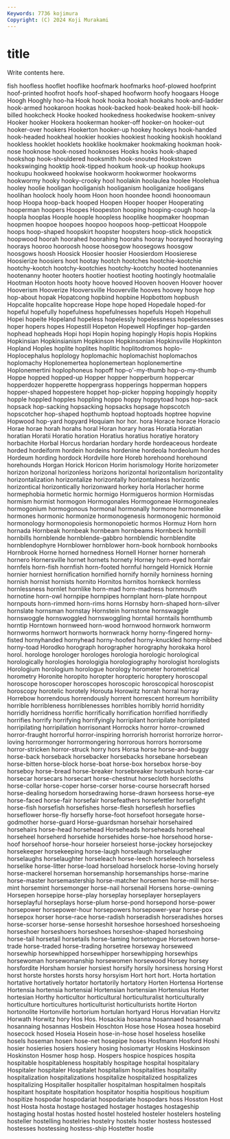```yaml
---
Keywords: 7736 kojimura
Copyright: (C) 2024 Koji Murakami
---
```


# title

Write contents here.



fish hoofless hooflet hooflike
hoofmark hoofmarks hoof-plowed hoofprint hoof-printed hoofrot hoofs hoof-shaped hoofworm hoofy
hoogaars Hooge Hoogh Hooghly hoo-ha Hook hook hooka hookah hookahs
hook-and-ladder hook-armed hookaroon hookas hook-backed hook-beaked hook-bill hook-billed hookcheck Hooke
hooked hookedness hookedwise hookem-snivey Hooker hooker Hookera hookerman hooker-off hooker-on
hooker-out hooker-over hookers Hookerton hooker-up hookey hookeys hook-handed hook-headed hookheal
hookier hookies hookiest hooking hookish hookland hookless hooklet hooklets hooklike
hookmaker hookmaking hookman hook-nose hooknose hook-nosed hooknoses Hooks hooks hook-shaped
hookshop hook-shouldered hooksmith hook-snouted Hookstown hookswinging hooktip hook-tipped hookum hook-up
hookup hookups hookupu hookweed hookwise hookworm hookwormer hookworms hookwormy hooky
hooky-crooky hool hoolakin hoolaulea hoolee Hoolehua hooley hoolie hooligan hooliganish
hooliganism hooliganize hooligans hoolihan hoolock hooly hoom Hoon hoon hoondee
hoondi hoonoomaun hoop Hoopa hoop-back hooped Hoopen Hooper hooper Hooperating
hooperman hoopers Hoopes Hoopeston hooping hooping-cough hoop-la hoopla hooplas Hoople
hoople hoopless hooplike hoopmaker hoopman hoopmen hoopoe hoopoes hoopoo hoopoos
hoop-petticoat Hooppole hoops hoop-shaped hoopskirt hoopster hoopsters hoop-stick hoopstick hoopwood
hoorah hoorahed hoorahing hoorahs hooray hoorayed hooraying hoorays hooroo hooroosh
hoose hoosegow hoosegows hoosgow hoosgows hoosh Hoosick Hoosier hoosier Hoosierdom
Hoosierese Hoosierize hoosiers hoot hootay hootch hootches hootchie-kootchie hootchy-kootch hootchy-kootchies
hootchy-kootchy hooted hootenannies hootenanny hooter hooters hootier hootiest hooting hootingly
hootmalalie Hootman Hooton hoots hooty hoove hooved Hooven hooven Hoover
hoover Hooverism Hooverize Hooversville Hooverville hooves hoovey hooye hop hop-about
hopak Hopatcong hopbind hopbine Hopbottom hopbush Hopcalite hopcalite hopcrease Hope
hope hoped Hopedale hoped-for hopeful hopefully hopefulness hopefulnesses hopefuls Hopeh
Hopehull Hopei hopeite Hopeland hopeless hopelessly hopelessness hopelessnesses hoper hopers
hopes Hopestill Hopeton Hopewell Hopfinger hop-garden hophead hopheads Hopi hopi
Hopin hoping hopingly Hopis hopis Hopkins Hopkinsian Hopkinsianism Hopkinson Hopkinsonian
Hopkinsville Hopkinton Hopland Hoples hoplite hoplites hoplitic hoplitodromos hoplo- Hoplocephalus
hoplology hoplomachic hoplomachist hoplomachos hoplomachy Hoplonemertea hoplonemertean hoplonemertine Hoplonemertini hoplophoneus
hopoff hop-o'-my-thumb hop-o-my-thumb Hoppe hopped hopped-up Hopper hopper hopperburn hoppercar
hopperdozer hopperette hoppergrass hopperings hopperman hoppers hopper-shaped hoppestere hoppet hop-picker
hopping hoppingly hoppity hopple hoppled hopples hoppling hoppo hoppy hoppytoad
hops hop-sack hopsack hop-sacking hopsacking hopsacks hopsage hopscotch hopscotcher hop-shaped
hopthumb hoptoad hoptoads hoptree hopvine Hopwood hop-yard hopyard Hoquiam hor
hor. hora Horace horace Horacio Horae horae horah horahs horal
Horan horary horas Horatia Horatian horatian Horatii Horatio horation Horatius
horatius horatiye horatory horbachite Horbal Horcus hordarian hordary horde hordeaceous
hordeate horded hordeiform hordein hordeins hordenine hordeola hordeolum hordes Hordeum
hording hordock Hordville hore Horeb horehoond horehound horehounds Horgan Horick
Horicon Horim horismology Horite horizometer horizon horizonal horizonless horizons horizontal
horizontalism horizontality horizontalization horizontalize horizontally horizontalness horizontic horizontical horizontically horizonward
horkey horla Horlacher horme hormephobia hormetic hormic hormigo Hormigueros hormion
Hormisdas hormism hormist hormogon Hormogonales Hormogoneae Hormogoneales hormogonium hormogonous hormonal
hormonally hormone hormonelike hormones hormonic hormonize hormonogenesis hormonogenic hormonoid hormonology
hormonopoiesis hormonopoietic hormos Hormuz Horn horn hornada Hornbeak hornbeak hornbeam
hornbeams Hornbeck hornbill hornbills hornblende hornblende-gabbro hornblendic hornblendite hornblendophyre Hornblower
hornblower horn-book hornbook hornbooks Hornbrook Horne horned hornedness Hornell Horner
horner hornerah hornero Hornersville hornet hornets hornety Horney horn-eyed hornfair
hornfels horn-fish hornfish horn-footed hornful horngeld Hornick Hornie hornier horniest
hornification hornified hornify hornily horniness horning hornish hornist hornists hornito
Hornitos hornitos hornkeck hornless hornlessness hornlet hornlike horn-mad horn-madness hornmouth
hornotine horn-owl hornpipe hornpipes hornplant horn-plate hornpout hornpouts horn-rimmed horn-rims
horns Hornsby horn-shaped horn-silver hornslate hornsman hornstay Hornstein hornstone hornswaggle
hornswoggle hornswoggled hornswoggling horntail horntails hornthumb horntip Horntown hornweed horn-wood
hornwood hornwork hornworm hornworms hornwort hornworts hornwrack horny horny-fingered horny-fisted
hornyhanded hornyhead horny-hoofed horny-knuckled horny-nibbed horny-toad Horodko horograph horographer horography
horokaka horol horol. horologe horologer horologes horologia horologic horological horologically
horologies horologigia horologiography horologist horologists Horologium horologium horologue horology horometer
horometrical horometry Horonite horopito horopter horopteric horoptery horoscopal horoscope horoscoper
horoscopes horoscopic horoscopical horoscopist horoscopy horotelic horotely Horouta Horowitz horrah
horral horray Horrebow horrendous horrendously horrent horrescent horreum horribility horrible
horribleness horriblenesses horribles horribly horrid horridity horridly horridness horrific horrifically
horrification horrified horrifiedly horrifies horrify horrifying horrifyingly horripilant horripilate horripilated
horripilating horripilation horrisonant Horrocks horror horror-crowned horror-fraught horrorful horror-inspiring horrorish
horrorist horrorize horror-loving horrormonger horrormongering horrorous horrors horrorsome horror-stricken horror-struck
horry hors Horsa horse horse-and-buggy horse-back horseback horsebacker horsebacks horsebane
horsebean horse-bitten horse-block horse-boat horse-box horsebox horse-boy horseboy horse-bread horse-breaker
horsebreaker horsebush horse-car horsecar horsecars horsecart horse-chestnut horsecloth horsecloths horse-collar
horse-coper horse-corser horse-course horsecraft horsed horse-dealing horsedom horsedrawing horse-drawn horseess
horse-eye horse-faced horse-fair horsefair horsefeathers horsefettler horsefight horse-fish horsefish horsefishes
horse-flesh horseflesh horseflies horseflower horse-fly horsefly horse-foot horsefoot horsegate horse-godmother
horse-guard Horse-guardsman horsehair horsehaired horsehairs horse-head horsehead Horseheads horseheads horseheal
horseheel horseherd horsehide horsehides horse-hoe horsehood horse-hoof horsehoof horse-hour horseier
horseiest horse-jockey horsejockey horsekeeper horsekeeping horse-laugh horselaugh horselaugher horselaughs horselaughter
horseleach horse-leech horseleech horseless horselike horse-litter horse-load horseload horselock horse-loving
horsely horse-mackerel horseman horsemanship horsemanships horse-marine horse-master horsemastership horse-matcher horsemen
horse-mill horse-mint horsemint horsemonger horse-nail horsenail Horsens horse-owning Horsepen horsepipe
horse-play horseplay horseplayer horseplayers horseplayful horseplays horse-plum horse-pond horsepond horse-power
horsepower horsepower-hour horsepowers horsepower-year horse-pox horsepox horser horse-race horse-radish horseradish
horseradishes horses horse-scorser horse-sense horseshit horseshoe horseshoed horseshoeing horseshoer horseshoers
horseshoes horseshoe-shaped horseshoing horse-tail horsetail horsetails horse-taming horsetongue Horsetown horse-trade
horse-traded horse-trading horsetree horseway horseweed horsewhip horsewhipped horsewhipper horsewhipping horsewhips
horsewoman horsewomanship horsewomen horsewood Horsey horsey horsfordite Horsham horsier horsiest
horsify horsily horsiness horsing Horst horst horste horstes horsts horsy
horsyism Hort hort hort. Horta hortation hortative hortatively hortator hortatorily
hortatory Horten Hortensa Hortense Hortensia hortensia hortensial Hortensian hortensian Hortensius
Horter hortesian Horthy horticultor horticultural horticulturalist horticulturally horticulture horticultures horticulturist
horticulturists hortite Horton hortonolite Hortonville hortorium hortulan hortyard Horus Horvatian
Horvitz Horwath Horwitz hory Hos Hos. Hosackia hosanna hosannaed hosannah
hosannaing hosannas Hosbein Hoschton Hose hose Hosea hosea hosebird hosecock
hosed Hoseia Hosein hose-in-hose hosel hoseless hoselike hosels hoseman hosen
hose-net hosepipe hoses Hosfmann Hosford Hoshi hosier hosieries hosiers hosiery
hosing hosiomartyr Hoskins Hoskinson Hoskinston Hosmer hosp hosp. Hospers hospice
hospices hospita hospitable hospitableness hospitably hospitage hospital hospitalary Hospitaler hospitaler
Hospitalet hospitalism hospitalities hospitality hospitalization hospitalizations hospitalize hospitalized hospitalizes hospitalizing
Hospitaller hospitaller hospitalman hospitalmen hospitals hospitant hospitate hospitation hospitator hospitia
hospitious hospitium hospitize hospodar hospodariat hospodariate hospodars hoss Hosston Host
host Hosta hosta hostage hostaged hostager hostages hostageship hostaging hostal
hostas hosted hostel hosteled hosteler hostelers hosteling hosteller hostelling hostelries
hostelry hostels hoster hostess hostessed hostesses hostessing hostess-ship Hostetter hostie

